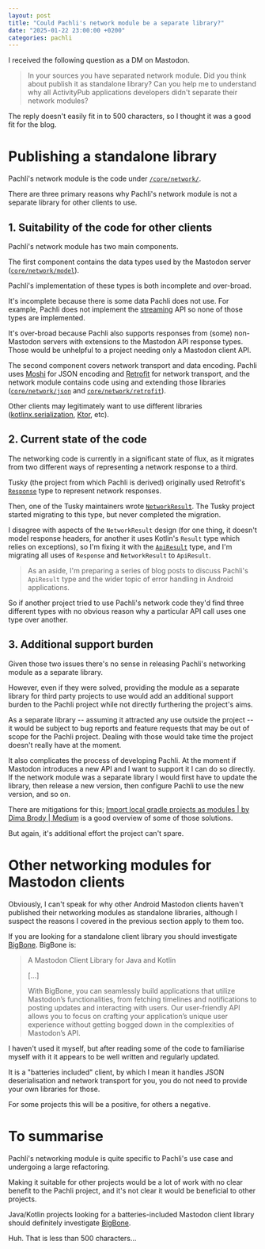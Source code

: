```yaml
---
layout: post
title: "Could Pachli's network module be a separate library?"
date: "2025-01-22 23:00:00 +0200"
categories: pachli
---
```

I received the following question as a DM on Mastodon.

> In your sources you have separated network module. Did you think about publish it as standalone library? Can you help me to understand why all ActivityPub applications developers didn't separate their network modules?

The reply doesn't easily fit in to 500 characters, so I thought it was a good fit for the blog.

<!--more-->

# Publishing a standalone library

Pachli's network module is the code under [`/core/network/`](https://github.com/pachli/pachli-android/tree/main/core/network). 

There are three primary reasons why Pachli's network module is not a separate library for other clients to use.

## 1. Suitability of the code for other clients

Pachli's network module has two main components.

The first component contains the data types used by the Mastodon server ([`core/network/model`](https://github.com/pachli/pachli-android/tree/main/core/network/src/main/kotlin/app/pachli/core/network/model)).

Pachli's implementation of these types is both incomplete and over-broad.

It's incomplete because there is some data Pachli does not use. For example, Pachli does not implement the [streaming](https://docs.joinmastodon.org/methods/streaming/) API so none of those types are implemented. 

It's over-broad because Pachli also supports responses from (some) non-Mastodon servers with extensions to the Mastodon API response types. Those would be unhelpful to a project needing only a Mastodon client API.

The second component covers network transport and data encoding. Pachli uses [Moshi](https://github.com/square/moshi) for JSON encoding and [Retrofit](https://square.github.io/retrofit/) for network transport, and the network module contains code using and extending those libraries ([`core/network/json`](https://github.com/pachli/pachli-android/tree/main/core/network/src/main/kotlin/app/pachli/core/network/json) and [`core/network/retrofit`](https://github.com/pachli/pachli-android/tree/main/core/network/src/main/kotlin/app/pachli/core/network/retrofit)).

Other clients may legitimately want to use different libraries ([kotlinx.serialization](https://kotlinlang.org/docs/serialization.html), [Ktor](https://ktor.io/), etc).

## 2. Current state of the code

The networking code is currently in a significant state of flux, as it migrates from two different ways of representing a network response to a third.

Tusky (the project from which Pachli is derived) originally used Retrofit's [`Response`](https://square.github.io/retrofit/2.x/retrofit/retrofit2/Response.html) type to represent network responses.

Then, one of the Tusky maintainers wrote [`NetworkResult`](https://github.com/connyduck/networkresult-calladapter).  The Tusky project started migrating to this type, but never completed the migration.

I disagree with aspects of the `NetworkResult` design (for one thing, it doesn't model response headers, for another it uses Kotlin's `Result` type which relies on exceptions), so I'm fixing it with the [`ApiResult`](https://github.com/pachli/pachli-android/blob/main/core/network/src/main/kotlin/app/pachli/core/network/retrofit/apiresult/ApiResult.kt) type, and I'm migrating all uses of `Response` and `NetworkResult` to `ApiResult`.

> As an aside, I'm preparing a series of blog posts to discuss Pachli's `ApiResult` type and the wider topic of error handling in Android applications.

So if another project tried to use Pachli's network code they'd find three different types with no obvious reason why a particular API call uses one type over another.

## 3. Additional support burden

Given those two issues there's no sense in releasing Pachli's networking module as a separate library.

However, even if they were solved, providing the module as a separate library for third party projects to use would add an additional support burden to the Pachli project while not directly furthering the project's aims.

As a separate library -- assuming it attracted any use outside the project -- it would be subject to bug reports and feature requests that may be out of scope for the Pachli project. Dealing with those would take time the project doesn't really have at the moment.

It also complicates the process of developing Pachli. At the moment if Mastodon introduces a new API and I want to support it I can do so directly. If the network module was a separate library I would first have to update the library, then release a new version, then configure Pachli to use the new version, and so on.

There are mitigations for this; [Import local gradle projects as modules \| by Dima Brody \| Medium](https://medium.com/@dima.brody/import-local-gradle-projects-as-modules-413a0e5aa0fa) is a good overview of some of those solutions.

But again, it's additional effort the project can't spare.

# Other networking modules for Mastodon clients

Obviously, I can't speak for why other Android Mastodon clients haven't published their networking modules as standalone libraries, although I suspect the reasons I covered in the previous section apply to them too.

If you are looking for a standalone client library you should investigate [BigBone](https://bigbone.social/). BigBone is:

> A Mastodon Client Library for Java and Kotlin
>
> [...]
>
> With BigBone, you can seamlessly build applications that utilize Mastodon’s functionalities, from fetching timelines and notifications to posting updates and interacting with users. Our user-friendly API allows you to focus on crafting your application’s unique user experience without getting bogged down in the complexities of Mastodon’s API.

I haven't used it myself, but after reading some of the code to familiarise myself with it it appears to be well written and regularly updated.

It is a "batteries included" client, by which I mean it handles JSON deserialisation and network transport for you, you do not need to provide your own libraries for those.

For some projects this will be a positive, for others a negative.

# To summarise

Pachli's networking module is quite specific to Pachli's use case and undergoing a large refactoring.

Making it suitable for other projects would be a lot of work with no clear benefit to the Pachli project, and it's not clear it would be beneficial to other projects.

Java/Kotlin projects looking for a batteries-included Mastodon client library should definitely investigate [BigBone](https://bigbone.social).

Huh. That is less than 500 characters...